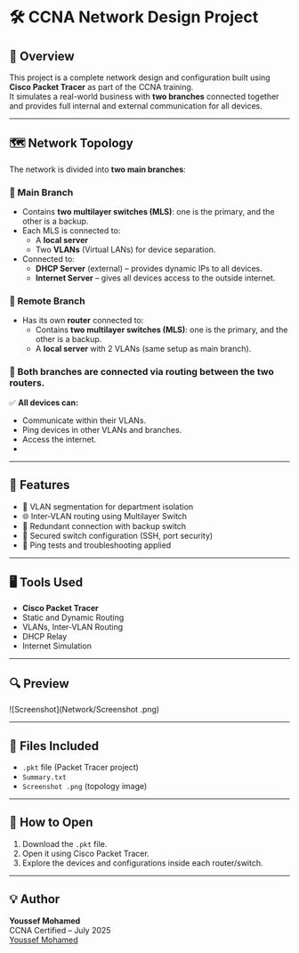 # 🛠️ CCNA Network Design Project

## 📌 Overview

This project is a complete network design and configuration built using **Cisco Packet Tracer** as part of the CCNA training.  
It simulates a real-world business with **two branches** connected together and provides full internal and external communication for all devices.

---

## 🗺️ Network Topology

The network is divided into **two main branches**:

### 🔹 Main Branch
- Contains **two multilayer switches (MLS)**: one is the primary, and the other is a backup.
- Each MLS is connected to:
  - A **local server**
  - Two **VLANs** (Virtual LANs) for device separation.
- Connected to:
  - **DHCP Server** (external) – provides dynamic IPs to all devices.
  - **Internet Server** – gives all devices access to the outside internet.

### 🔹 Remote Branch
- Has its own **router** connected to:
  - Contains **two multilayer switches (MLS)**: one is the primary, and the other is a backup.
  - A **local server** with 2 VLANs (same setup as main branch).

### 🔁 Both branches are connected via **routing between the two routers**.

✅ **All devices can:**
- Communicate within their VLANs.
- Ping devices in other VLANs and branches.
- Access the internet.
- 
---

## 📌 Features

- 🔌 VLAN segmentation for department isolation  
- 🌐 Inter-VLAN routing using Multilayer Switch  
- 🔁 Redundant connection with backup switch  
- 🔐 Secured switch configuration (SSH, port security)  
- 🧪 Ping tests and troubleshooting applied  

---

## 🖥️ Tools Used
- **Cisco Packet Tracer**
- Static and Dynamic Routing
- VLANs, Inter-VLAN Routing
- DHCP Relay
- Internet Simulation

---

## 🔍 Preview
![Screenshot](Network/Screenshot .png)

---

## 📂 Files Included

- `.pkt` file (Packet Tracer project)
- `Summary.txt` 
- `Screenshot .png` (topology image)

---

## 🚀 How to Open

1. Download the `.pkt` file.
2. Open it using Cisco Packet Tracer.
3. Explore the devices and configurations inside each router/switch.

---

## 💡 Author

**Youssef Mohamed**  
CCNA Certified – July 2025  
[Youssef Mohamed](https://www.linkedin.com/in/youssef-mohamed00/)

